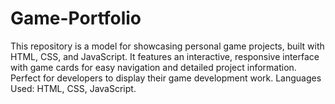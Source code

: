 # Game-Portfolio
This repository is a model for showcasing personal game projects, built with HTML, CSS, and JavaScript. It features an interactive, responsive interface with game cards for easy navigation and detailed project information. Perfect for developers to display their game development work.  Languages Used: HTML, CSS, JavaScript.
